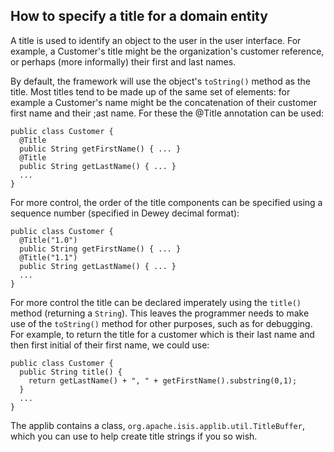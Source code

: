 How to specify a title for a domain entity
------------------------------------------

A title is used to identify an object to the user in the user interface.
For example, a Customer's title might be the organization's customer
reference, or perhaps (more informally) their first and last names.

By default, the framework will use the object's `toString()` method as
the title. Most titles tend to be made up of the same set of elements:
for example a Customer's name might be the concatenation of their
customer first name and their ;ast name. For these the @Title annotation
can be used:

    public class Customer {
      @Title
      public String getFirstName() { ... }
      @Title
      public String getLastName() { ... }
      ...
    }

For more control, the order of the title components can be specified
using a sequence number (specified in Dewey decimal format):

    public class Customer {
      @Title("1.0")
      public String getFirstName() { ... }
      @Title("1.1")
      public String getLastName() { ... }
      ...
    }

For more control the title can be declared imperately using the
`title()` method (returning a `String`). This leaves the programmer
needs to make use of the `toString()` method for other purposes, such as
for debugging. For example, to return the title for a customer which is
their last name and then first initial of their first name, we could
use:

    public class Customer {
      public String title() {
        return getLastName() + ", " + getFirstName().substring(0,1);
      } 
      ...
    }

The applib contains a class, `org.apache.isis.applib.util.TitleBuffer`,
which you can use to help create title strings if you so wish. <!-- See ? for
more details.-->
